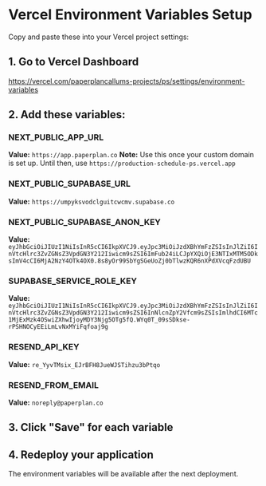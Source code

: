 # Vercel Environment Variables Setup

Copy and paste these into your Vercel project settings:

## 1. Go to Vercel Dashboard
https://vercel.com/paperplancallums-projects/ps/settings/environment-variables

## 2. Add these variables:

### NEXT_PUBLIC_APP_URL
**Value:** `https://app.paperplan.co`
**Note:** Use this once your custom domain is set up. Until then, use `https://production-schedule-ps.vercel.app`

### NEXT_PUBLIC_SUPABASE_URL
**Value:** `https://umpyksvodclguitcwcmv.supabase.co`

### NEXT_PUBLIC_SUPABASE_ANON_KEY
**Value:** `eyJhbGciOiJIUzI1NiIsInR5cCI6IkpXVCJ9.eyJpc3MiOiJzdXBhYmFzZSIsInJlZiI6InVtcHlrc3ZvZGNsZ3VpdGN3Y212Iiwicm9sZSI6ImFub24iLCJpYXQiOjE3NTIxMTM5ODksImV4cCI6MjA2NzY4OTk4OX0.8s8yOr99SbYgSGeUoZj0bTlwzKQR6nXPdXVcqFzdUBU`

### SUPABASE_SERVICE_ROLE_KEY
**Value:** `eyJhbGciOiJIUzI1NiIsInR5cCI6IkpXVCJ9.eyJpc3MiOiJzdXBhYmFzZSIsInJlZiI6InVtcHlrc3ZvZGNsZ3VpdGN3Y212Iiwicm9sZSI6InNlcnZpY2Vfcm9sZSIsImlhdCI6MTc1MjExMzk4OSwiZXhwIjoyMDY3Njg5OTg5fQ.WYq0T_09sSDkse-rPSHNOCyEEiLmLvNxMYiFqfoaj9g`

### RESEND_API_KEY
**Value:** `re_YyvTMsix_EJrBFH8JueWJSTihzu3bPtqo`

### RESEND_FROM_EMAIL
**Value:** `noreply@paperplan.co`

## 3. Click "Save" for each variable

## 4. Redeploy your application
The environment variables will be available after the next deployment.